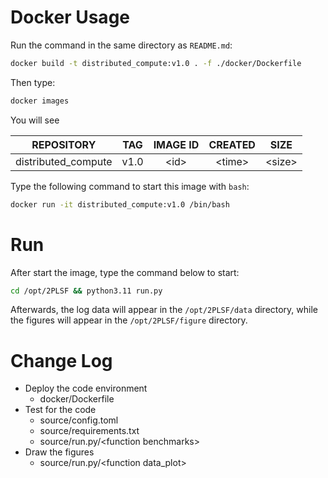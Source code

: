 # Docker Usage
Run the command in the same directory as `README.md`:
```bash
docker build -t distributed_compute:v1.0 . -f ./docker/Dockerfile
```

Then type:
```bash
docker images
```

You will see

|REPOSITORY|TAG|IMAGE ID|CREATED|SIZE|
|:---:|:---:|:---:|:---:|:---:|
|distributed_compute|v1.0|\<id\>|\<time\>|\<size\>

Type the following command to start this image with `bash`:
```bash
docker run -it distributed_compute:v1.0 /bin/bash
```

# Run
After start the image, type the command below to start:
```bash
cd /opt/2PLSF && python3.11 run.py
```

Afterwards, the log data will appear in the `/opt/2PLSF/data` directory, while the figures will appear in the `/opt/2PLSF/figure` directory.

# Change Log
- Deploy the code environment
    - docker/Dockerfile
- Test for the code
    - source/config.toml
    - source/requirements.txt
    - source/run.py/\<function benchmarks\>
- Draw the figures
    - source/run.py/\<function data_plot\>
